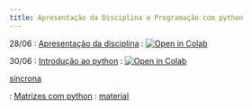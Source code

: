 ```yaml
---
title: Apresentação da Disciplina e Programação com python
---
```


28/06
: [Apresentação da disciplina](https://www.youtube.com/watch?v=jBLnYHBm-MU&list=PL__joaA2Kg3FYyN7k_ueF8MuYsTauaoBD&index=1)
  : <a href="https://githubtocolab.com/cn-ufpe/cn-ufpe.github.io/blob/master/material/CN_Aula_1.ipynb" target="_parent"><img src="https://colab.research.google.com/assets/colab-badge.svg" alt="Open in Colab"/></a>

30/06 
: [Introdução ao python](https://youtu.be/yXdaZLClHGk)
  : <a href="https://githubtocolab.com/cn-ufpe/cn-ufpe.github.io/blob/master/material/00_lista_python.ipynb" target="_parent"><img src="https://colab.research.google.com/assets/colab-badge.svg" alt="Open in Colab"/></a>
  
  [síncrona](/material/00_lista_python.html)
  
: [Matrizes com python](https://youtu.be/FgXrDIAlwpk)
  : [material](/material/08_matrizes.html)
